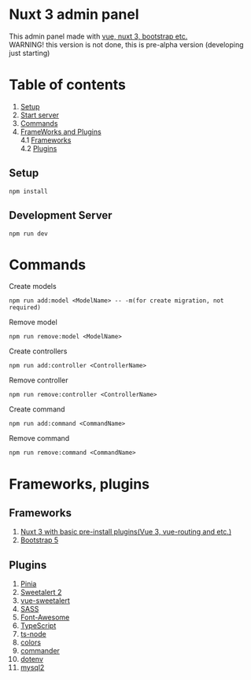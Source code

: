 # Nuxt 3 admin panel
This admin panel made with [vue, nuxt 3, bootstrap etc.](https://github.com/Jardaxion/nuxt3-admin#frameworks-plugins)<br>
WARNING! this version is not done, this is pre-alpha version (developing just starting)
# Table of contents
1. [Setup](https://github.com/Jardaxion/nuxt3-admin#setup)
2. [Start server](https://github.com/Jardaxion/nuxt3-admin#development-server)
3. [Commands](https://github.com/Jardaxion/nuxt3-admin#commands)
4. [FrameWorks and Plugins](https://github.com/Jardaxion/nuxt3-admin#frameworks-plugins) <br>
4.1 [Frameworks](https://github.com/Jardaxion/nuxt3-admin#frameworks) <br>
4.2 [Plugins](https://github.com/Jardaxion/nuxt3-admin#plugins)
## Setup
```
npm install
```

## Development Server
```
npm run dev
```

# Commands
Create models
```
npm run add:model <ModelName> -- -m(for create migration, not required)
```
Remove model
```
npm run remove:model <ModelName>
```
Create controllers
```
npm run add:controller <ControllerName>
```
Remove controller
```
npm run remove:controller <ControllerName>
```
Create command
```
npm run add:command <CommandName>
```
Remove command
```
npm run remove:command <CommandName>
```

# Frameworks, plugins
## Frameworks
1. [Nuxt 3 with basic pre-install plugins(Vue 3, vue-routing and etc.)](https://nuxt.com/)
2. [Bootstrap 5](https://getbootstrap.com/)
## Plugins
1. [Pinia](https://pinia.vuejs.org/)
2. [Sweetalert 2](https://sweetalert2.github.io/)
3. [vue-sweetalert](https://github.com/avil13/vue-sweetalert2)
4. [SASS](https://www.npmjs.com/package/sass) 
5. [Font-Awesome](https://fontawesome.com/)
6. [TypeScript](https://www.npmjs.com/package/typescript)
7. [ts-node](https://www.npmjs.com/package/ts-node)
8. [colors](https://www.npmjs.com/package/colors)
8. [commander](https://github.com/tj/commander.js)
9. [dotenv](https://www.npmjs.com/package/dotenv)
10. [mysql2](https://www.npmjs.com/package/mysql2)